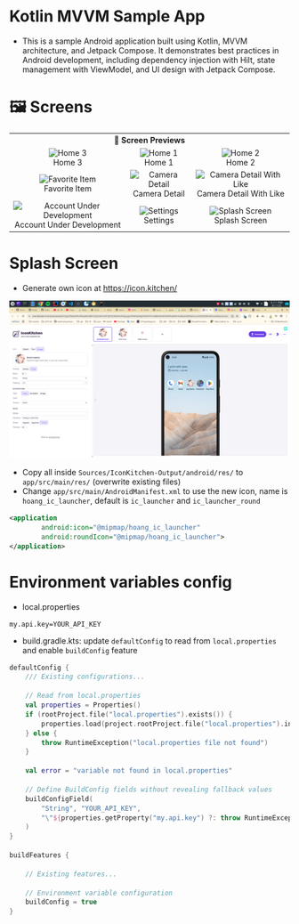 # Kotlin MVVM Sample App

- This is a sample Android application built using Kotlin, MVVM architecture, and Jetpack Compose. It demonstrates best practices in Android development, including dependency injection with Hilt, state management with ViewModel, and UI design with Jetpack Compose.

# 🖼 Screens

<div align="center">
  <table>
    <tr><th colspan="3">📱 Screen Previews</th></tr>
    <tr>
      <td align="center"><img src="Sources/assets/home_3.png" alt="Home 3" width="240"/><br/>Home 3</td>
      <td align="center"><img src="Sources/assets/home_1.png" alt="Home 1" width="240"/><br/>Home 1</td>
      <td align="center"><img src="Sources/assets/home_2.png" alt="Home 2" width="240"/><br/>Home 2</td>
    </tr>
    <tr>
      <td align="center"><img src="Sources/assets/favorite_item.png" alt="Favorite Item" width="240"/><br/>Favorite Item</td>
      <td align="center"><img src="Sources/assets/camera_detail.png" alt="Camera Detail" width="240"/><br/>Camera Detail</td>
      <td align="center"><img src="Sources/assets/camera_detail_with_like.png" alt="Camera Detail With Like" width="240"/><br/>Camera Detail With Like</td>
    </tr>
    <tr>
      <td align="center"><img src="Sources/assets/account_screen_under_development.png" alt="Account Under Development" width="240"/><br/>Account Under Development</td>
      <td align="center"><img src="Sources/assets/setting_screen.png" alt="Settings" width="240"/><br/>Settings</td>
      <td align="center"><img src="Sources/assets/splash_screen.png" alt="Splash Screen" width="240"/><br/>Splash Screen</td>
    </tr>
  </table>
</div>


# Splash Screen

- Generate own icon at https://icon.kitchen/

<img src="Sources/capture/icon_kitchen.png" alt="Icon"/>

- Copy all inside `Sources/IconKitchen-Output/android/res/` to `app/src/main/res/` (overwrite existing files)
- Change `app/src/main/AndroidManifest.xml` to use the new icon, name is `hoang_ic_launcher`, default is `ic_launcher` and `ic_launcher_round`

```xml
<application
        android:icon="@mipmap/hoang_ic_launcher"
        android:roundIcon="@mipmap/hoang_ic_launcher">
</application>
```

# Environment variables config

- local.properties

```
my.api.key=YOUR_API_KEY
```

- build.gradle.kts: update `defaultConfig` to read from `local.properties` and enable `buildConfig`
  feature

```kotlin
defaultConfig {
    /// Existing configurations...

    // Read from local.properties
    val properties = Properties()
    if (rootProject.file("local.properties").exists()) {
        properties.load(project.rootProject.file("local.properties").inputStream())
    } else {
        throw RuntimeException("local.properties file not found")
    }

    val error = "variable not found in local.properties"

    // Define BuildConfig fields without revealing fallback values
    buildConfigField(
        "String", "YOUR_API_KEY",
        "\"${properties.getProperty("my.api.key") ?: throw RuntimeException(error)}\""
    )
}

buildFeatures {

    // Existing features...

    // Environment variable configuration
    buildConfig = true
}

```

